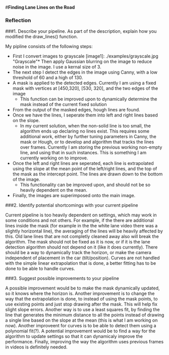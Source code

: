 #**Finding Lane Lines on the Road** 

### Reflection

###1. Describe your pipeline. As part of the description, explain how you modified the draw_lines() function.

My pipline consists of the following steps:
* First I convert images to grayscale
[image1]: ./examples/grayscale.jpg "Grayscale"* Then apply Gaussian blurring on the image to reduce noise in the image. I use a kernal size of 3.
* The next step I detect the edges in the image using Canny, with a low threshold of 60 and a high of 130.
* A mask is applied to the detected edges. Currently I am using a fixed mask with vertices at [450,320], [530, 320], and the two edges of the image
    * This function can be improved upon to dynamically determine the mask instead of the current fixed solution
* From the output of the masked edges, hough lines are found.
* Once we have the lines, I seperate them into left and right lines based on the slope.
    * In my current solution, when the non-solid line is too small, the algorithm ends up declaring no lines exist. This requires some additional work, either by further tuning parameters in Canny, the mask or Hough, or to develop and algorithm that tracks the lines over frames. Currently I am storing the previous working non-empty line, and using that in such instances. This is something I am currently working on to improve.
* Once the left and right lines are seperated, each line is extrapolated using the slope at the mean point of the left/right lines, and the top of the mask as the intercept point. The lines are drawn down to the bottom of the image.
    * This functionality can be improved upon, and should not be so heavily dependent on the mean.
* Finally, the images are superimposed onto the main image.


###2. Identify potential shortcomings with your current pipeline

Current pipeline is too heavily dependent on settings, which may work in some conditions and not others. For example, if the there are additional lines inside the mask (for example in the the white lane video there was a slightly horizontal line), the averaging of the lines will be heavily affected by this. Old lane lines that are not completly cleaned away also will break the algorithm.
The mask should not be fixed as it is now, or if it is the lane detection algorithm should not depend on it (like it does currently). There should be a way to dynamically track the horizon, or make the camera independent of placement in the car (tilt/position).
Curves are not handled with the simple linear extrapolation that is done, a better fitting has to be done to be able to handle curves.



###3. Suggest possible improvements to your pipeline

A possible improvement would be to make the mask dynamically updated, so it knows where the horizon is.
Another improvement is to change the way that the extrapolation is done, to instead of using the mask points, to use existing points and just stop drawing after the mask. This will help fix slight slope errors. Another way is to use a least squares fit, by finding the line that generates the minimum distance to all the points instead of drawing a single line based on the slope at the mean (this is what I am working on now).
Another improveent for curves is to be able to detect them using a polynomial fit(?).
A potential improvement would be to find a way for the algorithm to update settings so that it can dynamicaly improve the performance.
Finally, improving the way the algorithm uses previous frames in videos is definitely needed.

